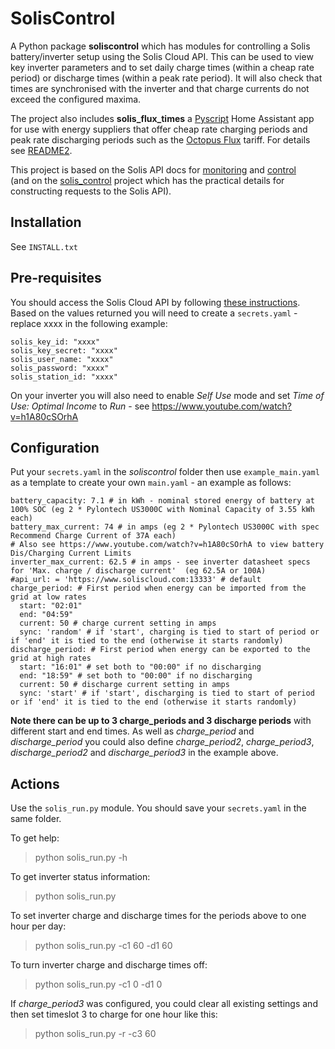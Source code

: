 # SolisControl

A Python package **soliscontrol** which has modules for controlling a Solis battery/inverter setup using the Solis Cloud API. 
This can be used to view key inverter parameters and to set daily charge times (within a cheap rate period) or discharge times (within a peak rate period). 
It will also check that times are synchronised with the inverter and that charge currents do not exceed the configured maxima.

The project also includes **solis_flux_times** a [Pyscript](https://hacs-pyscript.readthedocs.io/en/latest/) Home Assistant app 
for use with energy suppliers that offer cheap rate charging periods and peak rate discharging periods
such as the [Octopus Flux](https://octopus.energy/smart/flux/) tariff. For details see [README2](./README2.md).

This project is based on the Solis API docs for 
[monitoring](https://oss.soliscloud.com/templet/SolisCloud%20Platform%20API%20Document%20V2.0.pdf)
and [control](https://oss.soliscloud.com/doc/SolisCloud%20Device%20Control%20API%20V2.0.pdf)	
(and on the [solis_control](https://github.com/stevegal/solis_control) project which
has the practical details for constructing requests to the Solis API). 

## Installation

See `INSTALL.txt`

## Pre-requisites

You should access the Solis Cloud API by following [these 
instructions](https://solis-service.solisinverters.com/en/support/solutions/articles/44002212561-request-api-access-soliscloud).
Based on the values returned you will need to create a `secrets.yaml` - replace xxxx in the following example:
```
solis_key_id: "xxxx"
solis_key_secret: "xxxx"
solis_user_name: "xxxx"
solis_password: "xxxx"
solis_station_id: "xxxx"
```

On your inverter you will also need to enable _Self Use_ mode and 
set _Time of Use: Optimal Income_ to _Run_ - see <https://www.youtube.com/watch?v=h1A80cSOrhA>

## Configuration

Put your `secrets.yaml` in the _soliscontrol_ folder then use `example_main.yaml` as a template to create your own `main.yaml` - an example as follows:

```
battery_capacity: 7.1 # in kWh - nominal stored energy of battery at 100% SOC (eg 2 * Pylontech US3000C with Nominal Capacity of 3.55 kWh each)
battery_max_current: 74 # in amps (eg 2 * Pylontech US3000C with spec Recommend Charge Current of 37A each)
# Also see https://www.youtube.com/watch?v=h1A80cSOrhA to view battery Dis/Charging Current Limits
inverter_max_current: 62.5 # in amps - see inverter datasheet specs for 'Max. charge / discharge current'  (eg 62.5A or 100A)
#api_url: = 'https://www.soliscloud.com:13333' # default
charge_period: # First period when energy can be imported from the grid at low rates
  start: "02:01"
  end: "04:59" 
  current: 50 # charge current setting in amps
  sync: 'random' # if 'start', charging is tied to start of period or if 'end' it is tied to the end (otherwise it starts randomly)
discharge_period: # First period when energy can be exported to the grid at high rates
  start: "16:01" # set both to "00:00" if no discharging
  end: "18:59" # set both to "00:00" if no discharging
  current: 50 # discharge current setting in amps
  sync: 'start' # if 'start', discharging is tied to start of period or if 'end' it is tied to the end (otherwise it starts randomly)
```

**Note there can be up to 3 charge_periods and 3 discharge periods** with different start and end times. 
As well as _charge_period_ and _discharge_period_ you could also define _charge_period2_, _charge_period3_,
_discharge_period2_ and _discharge_period3_ in the example above.

## Actions
Use the `solis_run.py` module. You should save your `secrets.yaml` in the same folder.

To get help:

> python solis_run.py -h

To get inverter status information:

> python solis_run.py

To set inverter charge and discharge times for the periods above to one hour per day:

> python solis_run.py -c1 60 -d1 60

To turn inverter charge and discharge times off:

> python solis_run.py -c1 0 -d1 0

If _charge_period3_ was configured, you could clear all existing settings and then set timeslot 3 to charge for one hour like this:

> python solis_run.py -r -c3 60

